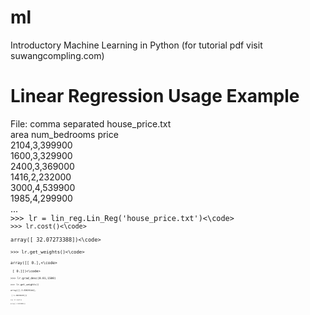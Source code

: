 # ml
Introductory Machine Learning in Python (for tutorial pdf visit suwangcompling.com)

# Linear Regression Usage Example
File: comma separated house_price.txt  
area  num_bedrooms  price  
2104,3,399900  
1600,3,329900  
2400,3,369000  
1416,2,232000  
3000,4,539900  
1985,4,299900  
...  
<code>>>> lr = lin_reg.Lin_Reg('house_price.txt')<\code>
<code>>>> lr.cost()<\code>  
<code>array([ 32.07273388])<\code>  
<code>>>> lr.get_weights()<\code>  
<code>array([[ 0.],<\code>  
<code>       [ 0.]])<\code>  
<code>>>> lr.grad_desc(0.01,1500)  
<code>>>> lr.get_weights()  
<code>array([[-3.63029144],  
<code>       [ 1.16636235]])  
<code>>>> lr.cost()  
<code>array([ 4.48338826])


